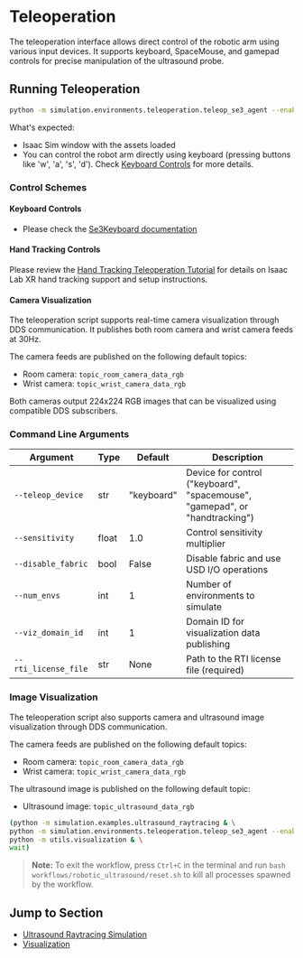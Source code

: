 # Teleoperation

The teleoperation interface allows direct control of the robotic arm using various input devices. It supports keyboard, SpaceMouse, and gamepad controls for precise manipulation of the ultrasound probe.

## Running Teleoperation

```bash
python -m simulation.environments.teleoperation.teleop_se3_agent --enable_cameras
```

What's expected:
- Isaac Sim window with the assets loaded
- You can control the robot arm directly using keyboard (pressing buttons like 'w', 'a', 's', 'd'). Check [Keyboard Controls](#keyboard-controls) for more details.

### Control Schemes

#### Keyboard Controls

- Please check the [Se3Keyboard documentation](https://isaac-sim.github.io/IsaacLab/main/source/api/lab/isaaclab.devices.html#isaaclab.devices.Se3Keyboard)

#### Hand Tracking Controls

Please review the [Hand Tracking Teleoperation Tutorial](../../../../../../tutorials/assets/bring_your_own_xr/README.md) for
details on Isaac Lab XR hand tracking support and setup instructions.

#### Camera Visualization

The teleoperation script supports real-time camera visualization through DDS communication. It publishes both room camera and wrist camera feeds at 30Hz.

The camera feeds are published on the following default topics:
- Room camera: `topic_room_camera_data_rgb`
- Wrist camera: `topic_wrist_camera_data_rgb`

Both cameras output 224x224 RGB images that can be visualized using compatible DDS subscribers.

### Command Line Arguments

| Argument | Type | Default | Description |
|----------|------|---------|-------------|
| `--teleop_device` | str | "keyboard" | Device for control ("keyboard", "spacemouse", "gamepad", or "handtracking") |
| `--sensitivity` | float | 1.0 | Control sensitivity multiplier |
| `--disable_fabric` | bool | False | Disable fabric and use USD I/O operations |
| `--num_envs` | int | 1 | Number of environments to simulate |
| `--viz_domain_id` | int | 1 | Domain ID for visualization data publishing |
| `--rti_license_file` | str | None | Path to the RTI license file (required) |

### Image Visualization

The teleoperation script also supports camera and ultrasound image visualization through DDS communication.

The camera feeds are published on the following default topics:
- Room camera: `topic_room_camera_data_rgb`
- Wrist camera: `topic_wrist_camera_data_rgb`

The ultrasound image is published on the following default topic:
- Ultrasound image: `topic_ultrasound_data_rgb`

```sh
(python -m simulation.examples.ultrasound_raytracing & \
python -m simulation.environments.teleoperation.teleop_se3_agent --enable_cameras & \
python -m utils.visualization & \
wait)
```

> **Note:**
> To exit the workflow, press `Ctrl+C` in the terminal and run `bash workflows/robotic_ultrasound/reset.sh` to kill all processes spawned by the workflow.

## Jump to Section

- [Ultrasound Raytracing Simulation](../../examples/README.md)
- [Visualization](../../../utils/README.md)
